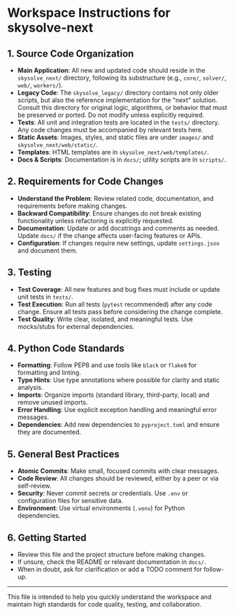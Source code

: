 # Workspace Instructions for skysolve-next

## 1. Source Code Organization
- **Main Application**: All new and updated code should reside in the `skysolve_next/` directory, following its substructure (e.g., `core/`, `solver/`, `web/`, `workers/`).
- **Legacy Code**: The `skysolve_legacy/` directory contains not only older scripts, but also the reference implementation for the "next" solution. Consult this directory for original logic, algorithms, or behavior that must be preserved or ported. Do not modify unless explicitly required.
- **Tests**: All unit and integration tests are located in the `tests/` directory. Any code changes must be accompanied by relevant tests here.
- **Static Assets**: Images, styles, and static files are under `images/` and `skysolve_next/web/static/`.
- **Templates**: HTML templates are in `skysolve_next/web/templates/`.
- **Docs & Scripts**: Documentation is in `docs/`; utility scripts are in `scripts/`.

## 2. Requirements for Code Changes
- **Understand the Problem**: Review related code, documentation, and requirements before making changes.
- **Backward Compatibility**: Ensure changes do not break existing functionality unless refactoring is explicitly requested.
- **Documentation**: Update or add docstrings and comments as needed. Update `docs/` if the change affects user-facing features or APIs.
- **Configuration**: If changes require new settings, update `settings.json` and document them.

## 3. Testing
- **Test Coverage**: All new features and bug fixes must include or update unit tests in `tests/`.
- **Test Execution**: Run all tests (`pytest` recommended) after any code change. Ensure all tests pass before considering the change complete.
- **Test Quality**: Write clear, isolated, and meaningful tests. Use mocks/stubs for external dependencies.

## 4. Python Code Standards
- **Formatting**: Follow PEP8 and use tools like `black` or `flake8` for formatting and linting.
- **Type Hints**: Use type annotations where possible for clarity and static analysis.
- **Imports**: Organize imports (standard library, third-party, local) and remove unused imports.
- **Error Handling**: Use explicit exception handling and meaningful error messages.
- **Dependencies**: Add new dependencies to `pyproject.toml` and ensure they are documented.

## 5. General Best Practices
- **Atomic Commits**: Make small, focused commits with clear messages.
- **Code Review**: All changes should be reviewed, either by a peer or via self-review.
- **Security**: Never commit secrets or credentials. Use `.env` or configuration files for sensitive data.
- **Environment**: Use virtual environments (`.venv`) for Python dependencies.

## 6. Getting Started
- Review this file and the project structure before making changes.
- If unsure, check the README or relevant documentation in `docs/`.
- When in doubt, ask for clarification or add a TODO comment for follow-up.

---
This file is intended to help you quickly understand the workspace and maintain high standards for code quality, testing, and collaboration.
